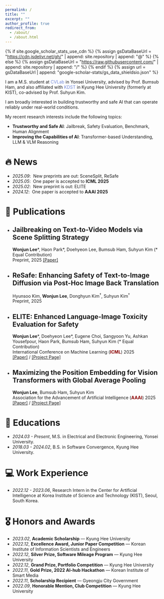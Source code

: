 ```yaml
---
permalink: /
title: ""
excerpt: ""
author_profile: true
redirect_from: 
  - /about/
  - /about.html
---
```


{% if site.google_scholar_stats_use_cdn %}
{% assign gsDataBaseUrl = "https://cdn.jsdelivr.net/gh/" | append: site.repository | append: "@" %}
{% else %}
{% assign gsDataBaseUrl = "https://raw.githubusercontent.com/" | append: site.repository | append: "/" %}
{% endif %}
{% assign url = gsDataBaseUrl | append: "google-scholar-stats/gs_data_shieldsio.json" %}

<span class='anchor' id='about-me'></span>

I am a M.S. student at <a href="https://cvlab.yonsei.ac.kr/" style="color: #7289da; text-decoration: none;">CVLab</a> in Yonsei University, advised by Prof. Bumsub Ham, and also affiliated with <a href="https://kdst.re.kr/" style="color: #7289da; text-decoration: none;">KDST</a> in Kyung Hee University (formerly at KIST), co-advised by Prof. Suhyun Kim.

I am broadly interested in building trustworthy and safe AI that can operate reliably under real-world conditions. 

My recent research interests include the following topics:
* **Trustworthy and Safe AI**: Jailbreak, Safety Evaluation, Benchmark, Human Alignment
* **Improving the Capabilities of AI**: Transformer-based Understanding, LLM & VLM Reasoning

# 🔥 News
- *2025.09*: &nbsp;New preprints are out: SceneSplit, ReSafe 
- *2025.05*: &nbsp;One paper is accepted to **ICML 2025**  
- *2025.02*: &nbsp;New preprint is out: ELITE
- *2024.12*: &nbsp;One paper is accepted to **AAAI 2025**  

# 📝 Publications 
* ## Jailbreaking on Text-to-Video Models via Scene Splitting Strategy <br>
   **Wonjun Lee**\*, Haon Park\*, Doehyeon Lee, Bumsub Ham, Suhyun Kim (* Equal Contribution) <br>
   Preprint, 2025
  [[Paper]](https://arxiv.org/pdf/2509.22292)
  
* ## ReSafe: Enhancing Safety of Text-to-Image Diffusion via Post-Hoc Image Back Translation <br>
   Hyunsoo Kim, **Wonjun Lee**, Donghyun Kim<sup>&dagger;</sup>, Suhyun Kim<sup>&dagger;</sup> <br>
   Preprint, 2025

* ## ELITE: Enhanced Language-Image Toxicity Evaluation for Safety <br>
   **Wonjun Lee**\*, Doehyeon Lee\*, Eugene Choi, Sangyoon Yu, Ashkan Yousefpour, Haon Park, Bumsub Ham, Suhyun Kim (* Equal Contribution) <br>
   International Conference on Machine Learning (<span style="color:darkred">**ICML**</span>) 2025  <br>
   [[Paper]](https://arxiv.org/pdf/2502.04757) / [[Project Page]](https://velpegor.github.io/ELITE)

* ## Maximizing the Position Embedding for Vision Transformers with Global Average Pooling <br>
   **Wonjun Lee**, Bumsub Ham, Suhyun Kim <br>
   Association for the Advancement of Artificial Intelligence (<span style="color:darkred">**AAAI**</span>) 2025  <br>
   [[Paper]](https://arxiv.org/abs/2502.02919) / [[Project Page]](https://velpegor.github.io/MPVG) 

# 📖 Educations
- *2024.03 - Present*, M.S. in Electrical and Electronic Engineering, Yonsei University.
- *2018.03 - 2024.02*, B.S. in Software Convergence, Kyung Hee University.

# 💻 Work Experience
- *2022.12 - 2023.06*, Research Intern in the Center for Artificial Intelligence at Korea Institute of Science and Technology (KIST), Seoul, South Korea. 

# 🎖 Honors and Awards
- *2023.02*, **Academic Scholarship** — Kyung Hee University  
- *2022.12*, **Excellence Award, Junior Paper Competition** — Korean Institute of Information Scientists and Engineers  
- *2022.12*, **Silver Prize, Software Mileage Program** — Kyung Hee University  
- *2022.12*, **Grand Prize, Portfolio Competition** — Kyung Hee University  
- *2022.11*, **Gold Prize, 2022 AI-hub Hackathon** — Korean Institute of Smart Media  
- *2022.11*, **Scholarship Recipient** — Gyeongju City Government  
- *2022.09*, **Honorable Mention, Club Competition** — Kyung Hee University  


